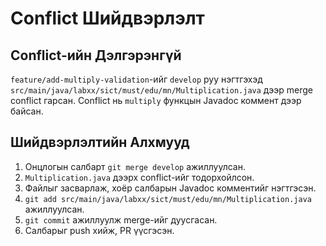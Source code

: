 # Conflict Шийдвэрлэлт
## Conflict-ийн Дэлгэрэнгүй
`feature/add-multiply-validation`-ийг `develop` руу нэгтгэхэд
`src/main/java/labxx/sict/must/edu/mn/Multiplication.java` дээр merge conflict гарсан.
Conflict нь `multiply` функцын Javadoc коммент дээр байсан.
## Шийдвэрлэлтийн Алхмууд
1. Онцлогын салбарт `git merge develop` ажиллуулсан.
2. `Multiplication.java` дээрх conflict-ийг тодорхойлсон.
3. Файлыг засварлаж, хоёр салбарын Javadoc комментийг нэгтгэсэн.
4. `git add src/main/java/labxx/sict/must/edu/mn/Multiplication.java` ажиллуулсан.
5. `git commit` ажиллуулж merge-ийг дуусгасан.
6. Салбарыг push хийж, PR үүсгэсэн.
